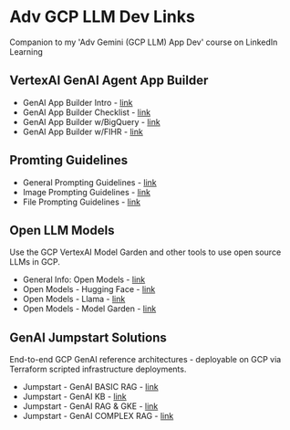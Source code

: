 # Adv GCP LLM Dev Links

Companion to my 'Adv Gemini (GCP LLM) App Dev' course on LinkedIn Learning  

## VertexAI GenAI Agent App Builder

- GenAI App Builder Intro - [link](https://cloud.google.com/generative-ai-app-builder/docs/introduction)
- GenAI App Builder Checklist - [link](https://cloud.google.com/generative-ai-app-builder/docs/generic-search-checklist)
- GenAI App Builder w/BigQuery - [link](https://cloud.google.com/generative-ai-app-builder/docs/create-data-store-es#bigquery)
- GenAI App Builder w/FIHR - [link](https://cloud.google.com/generative-ai-app-builder/docs/healthcare-search-checklist)

## Promting Guidelines

- General Prompting Guidelines - [link](https://ai.google.dev/gemini-api/docs/prompting-strategies)
- Image Prompting Guidelines - [link](https://cloud.google.com/vertex-ai/generative-ai/docs/image/img-gen-prompt-guide)
- File Prompting Guidelines - [link](https://ai.google.dev/gemini-api/docs/file-prompting-strategies)

## Open LLM Models

Use the GCP VertexAI Model Garden and other tools to use open source LLMs in GCP.  

- General Info: Open Models - [link](https://cloud.google.com/vertex-ai/generative-ai/docs/open-models/use-open-models)
- Open Models - Hugging Face - [link](https://cloud.google.com/vertex-ai/generative-ai/docs/open-models/use-hugging-face-models)
- Open Models - Llama - [link](https://cloud.google.com/vertex-ai/generative-ai/docs/open-models/use-llama)
- Open Models - Model Garden - [link](https://cloud.google.com/vertex-ai/generative-ai/docs/learn/models)

## GenAI Jumpstart Solutions

End-to-end GCP GenAI reference architectures - deployable on GCP via Terraform scripted infrastructure deployments.  

- Jumpstart - GenAI BASIC RAG - [link](https://cloud.google.com/architecture/ai-ml/generative-ai-rag)
- Jumpstart - GenAI KB - [link](https://cloud.google.com/architecture/ai-ml/generative-ai-knowledge-base)
- Jumpstart - GenAI RAG & GKE - [link](https://cloud.google.com/architecture/rag-capable-gen-ai-app-using-gke)
- Jumpstart - GenAI COMPLEX RAG - [link](https://cloud.google.com/architecture/rag-capable-gen-ai-app-using-vertex-ai)

